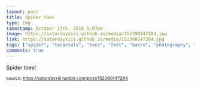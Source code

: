 ```yaml
---
layout: post
title: Spider toes
type: img
timestamp: October 27th, 2016 1:07pm
image: https://saturdayxiii.github.io/media/152390147284.jpg
link: https://saturdayxiii.github.io/media/152390147284.jpg
tags: ["spider", "tarantula", "toes", "feet", "macro", "photography", "showcase"]
comments: true
---
```


Spider toes!
 
  
<small>source: https://saturdayxiii.tumblr.com/post/152390147284</small>